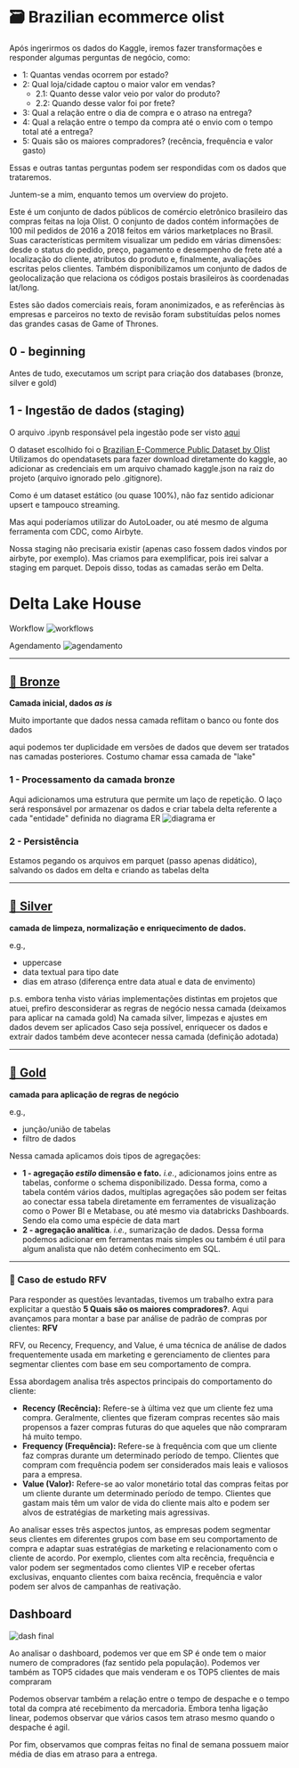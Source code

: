 # 🗃️ Brazilian ecommerce olist

Após ingerirmos os dados do Kaggle, iremos fazer transformações e responder algumas perguntas de negócio, como:
- 1: Quantas vendas ocorrem por estado?
- 2: Qual loja/cidade captou o maior valor em vendas?
  - 2.1: Quanto desse valor veio por valor do produto?
  - 2.2: Quando desse valor foi por frete?
- 3: Qual a relação entre o dia de compra e o atraso na entrega?
- 4: Qual a relação entre o tempo da compra até o envio com o tempo total até a entrega?
- 5: Quais são os maiores compradores? (recência, frequência e valor gasto)

Essas e outras tantas perguntas podem ser respondidas com os dados que trataremos.

Juntem-se a mim, enquanto temos um overview do projeto.


Este é um conjunto de dados públicos de comércio eletrônico brasileiro das compras feitas na loja Olist. O conjunto de dados contém informações de 100 mil pedidos de 2016 a 2018 feitos em vários marketplaces no Brasil. Suas características permitem visualizar um pedido em várias dimensões: desde o status do pedido, preço, pagamento e desempenho de frete até a localização do cliente, atributos do produto e, finalmente, avaliações escritas pelos clientes. Também disponibilizamos um conjunto de dados de geolocalização que relaciona os códigos postais brasileiros às coordenadas lat/long.

Estes são dados comerciais reais, foram anonimizados, e as referências às empresas e parceiros no texto de revisão foram substituídas pelos nomes das grandes casas de Game of Thrones.

## 0 - beginning

Antes de tudo, executamos um script para criação dos databases (bronze, silver e gold)

## 1 - Ingestão de dados (staging)
O arquivo .ipynb responsável pela ingestão pode ser visto [aqui](https://github.com/gustavocrod/databricks-data-engineering-olist/blob/main/0%20-%20data_ingestion%20(staging).ipynb)

O dataset escolhido foi o [Brazilian E-Commerce Public Dataset by Olist](https://www.kaggle.com/datasets/olistbr/brazilian-ecommerces)
Utilizamos do opendatasets para fazer download diretamente do kaggle, ao adicionar as credenciais em um arquivo chamado kaggle.json na raiz do projeto (arquivo ignorado pelo .gitignore).

Como é um dataset estático (ou quase 100%), não faz sentido adicionar upsert e tampouco streaming.

Mas aqui poderíamos utilizar do AutoLoader, ou até mesmo de alguma ferramenta com CDC, como Airbyte.

Nossa staging não precisaria existir (apenas caso fossem dados vindos por airbyte, por exemplo). Mas criamos para exemplificar, pois irei salvar a staging em parquet. Depois disso, todas as camadas serão em Delta.

# Delta Lake House
Workflow
![workflows](extra/workflows.PNG)

Agendamento
![agendamento](extra/agendamento.PNG)
____
## [🥉 Bronze](https://github.com/gustavocrod/databricks-data-engineering/tree/main/project_ecommerce_olist/1%20-%20Bronze)

**Camada inicial, dados _as is_**

Muito importante que dados nessa camada reflitam o banco ou fonte dos dados

aqui podemos ter duplicidade em versões de dados que devem ser tratados nas camadas posteriores.
Costumo chamar essa camada de "lake"

### 1 - Processamento da camada bronze

Aqui adicionamos uma estrutura que permite um laço de repetição.
O laço será responsável por armazenar os dados e criar tabela delta referente a cada "entidade" definida no diagrama ER
![diagrama er](extra/er_olist.png)


### 2 - Persistência

Estamos pegando os arquivos em parquet (passo apenas didático), salvando os dados em delta e criando as tabelas delta

____

## [🥈 Silver]((https://github.com/gustavocrod/databricks-data-engineering/tree/main/project_ecommerce_olist/2%20-%20Silver))

**camada de limpeza, normalização e enriquecimento de dados.**

e.g., 
 - uppercase
 - data textual para tipo date
 - dias em atraso (diferença entre data atual e data de envimento)

p.s. embora tenha visto várias implementações distintas em projetos que atuei, prefiro desconsiderar as regras de negócio nessa camada (deixamos para aplicar na camada gold)
Na camada silver, limpezas e ajustes em dados devem ser aplicados
Caso seja possível, enriquecer os dados e extrair dados também deve acontecer nessa camada (definição adotada)

----
## [🥇 Gold]((https://github.com/gustavocrod/databricks-data-engineering-olist/tree/main/3%20-%20Gold))

**camada para aplicação de regras de negócio**

e.g.,
 - junção/união de tabelas
 - filtro de dados

 Nessa camada aplicamos dois tipos de agregações:
  * **1 - agregação _estilo_ dimensão e fato.** _i.e._, adicionamos joins entre as tabelas, conforme o schema disponibilizado.
  Dessa forma, como a tabela contém vários dados, multiplas agregações são podem ser feitas ao conectar essa tabela diretamente em ferramentes de visualização como o Power BI e Metabase, ou até mesmo via databricks Dashboards. Sendo ela como uma espécie de data mart
  * **2 - agregação analítica**. _i.e._, sumarização de dados.
  Dessa forma podemos adicionar em ferramentas mais simples ou também é util para algum analista que não detém conhecimento em SQL.

___

### 📜 Caso de estudo RFV

  Para responder as questões levantadas, tivemos um trabalho extra para explicitar a questão **5 Quais são os maiores compradores?**. Aqui avançamos para montar a base par análise de padrão de compras por clientes: **RFV**


RFV, ou Recency, Frequency, and Value, é uma técnica de análise de dados frequentemente usada em marketing e gerenciamento de clientes para segmentar clientes com base em seu comportamento de compra.

Essa abordagem analisa três aspectos principais do comportamento do cliente:

- **Recency (Recência):** Refere-se à última vez que um cliente fez uma compra. Geralmente, clientes que fizeram compras recentes são mais propensos a fazer compras futuras do que aqueles que não compraram há muito tempo.
- **Frequency (Frequência):** Refere-se à frequência com que um cliente faz compras durante um determinado período de tempo. Clientes que compram com frequência podem ser considerados mais leais e valiosos para a empresa.
- **Value (Valor):** Refere-se ao valor monetário total das compras feitas por um cliente durante um determinado período de tempo. Clientes que gastam mais têm um valor de vida do cliente mais alto e podem ser alvos de estratégias de marketing mais agressivas.

Ao analisar esses três aspectos juntos, as empresas podem segmentar seus clientes em diferentes grupos com base em seu comportamento de compra e adaptar suas estratégias de marketing e relacionamento com o cliente de acordo. Por exemplo, clientes com alta recência, frequência e valor podem ser segmentados como clientes VIP e receber ofertas exclusivas, enquanto clientes com baixa recência, frequência e valor podem ser alvos de campanhas de reativação.

## Dashboard
![dash final](extra/dash.PNG)

Ao analisar o dashboard, podemos ver que em SP é onde tem o maior numero de compradores (faz sentido pela população).
Podemos ver também as TOP5 cidades que mais venderam e os TOP5 clientes de mais compraram

Podemos observar também a relação entre o tempo de despache e o tempo total da compra até recebimento da mercadoria. Embora tenha ligação linear, podemos observar que vários casos tem atraso mesmo quando o despache é agil.

Por fim, observamos que compras feitas no final de semana possuem maior média de dias em atraso para a entrega.
